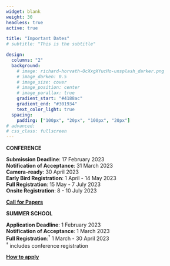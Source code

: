 ```yaml
---
widget: blank
weight: 30
headless: true
active: true

title: "Important Dates"
# subtitle: "This is the subtitle"

design:
  columns: "2"
  background:
    # image: richard-horvath-OcXxgXYucHo-unsplash_darker.png
    # image_darken: 0.5
    # image_size: cover
    # image_position: center
    # image_parallax: true
    gradient_start: "#4188ac"
    gradient_end: "#301934"
    text_color_light: true
  spacing:
    padding: ["100px", "20px", "100px", "20px"]
# advanced:
# css_class: fullscreen
---
```


<div class="row">
  <div class="col-lg-6">

**CONFERENCE**     

**Submission Deadline**: 17 February 2023 </br>
**Notification of Acceptance**: 31 March 2023 </br>
**Camera-ready**: 30 April 2023 </br>
**Early Bird Registration**: 1 April - 14 May 2023 </br>
**Full Registration**: 15 May - 7 July 2023 </br>
**Onsite Registration**: 8 - 10 July 2023

[**Call for Papers**](calls/cfp/)
</div>
  <div class="col-lg-6">

**SUMMER SCHOOL**

**Application Deadline**: 1 February 2023 </br>
**Notification of Acceptance**: 1 March 2023 </br>
**Full Registration**:<sup>&dagger;</sup> 1 March - 30 April 2023 </br>
<sup>&dagger;</sup> includes conference registration

[**How to apply**](https://www.actorproject.org/timbre-and-orchestration-summer-school#apply-now)
</div>
</div>
